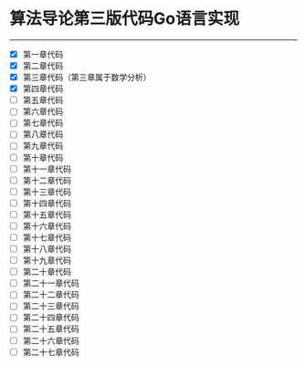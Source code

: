 # 算法导论第三版代码Go语言实现

------------------

- [x] 第一章代码
- [x] 第二章代码
- [x] 第三章代码（第三章属于数学分析）
- [x] 第四章代码
- [ ] 第五章代码
- [ ] 第六章代码
- [ ] 第七章代码
- [ ] 第八章代码
- [ ] 第九章代码
- [ ] 第十章代码
- [ ] 第十一章代码
- [ ] 第十二章代码
- [ ] 第十三章代码
- [ ] 第十四章代码
- [ ] 第十五章代码
- [ ] 第十六章代码
- [ ] 第十七章代码
- [ ] 第十八章代码
- [ ] 第十九章代码
- [ ] 第二十章代码
- [ ] 第二十一章代码
- [ ] 第二十二章代码
- [ ] 第二十三章代码
- [ ] 第二十四章代码
- [ ] 第二十五章代码
- [ ] 第二十六章代码
- [ ] 第二十七章代码
